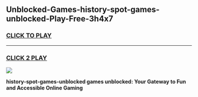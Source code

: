 
## Unblocked-Games-history-spot-games-unblocked-Play-Free-3h4x7
<h3>
<a href="https://premium76.site?title=history-spot-games-unblocked&ref=20A">CLICK TO PLAY</a></h3>
<hr>

<h3>
<a href="https://premium76.site?title=history-spot-games-unblocked&ref=20A">CLICK 2 PLAY</a>
  
</h3>

<a href="https://premium76.site?title=history-spot-games-unblocked&ref=20A"><img src="https://clearcache.store/games.png"></a>


**history-spot-games-unblocked games unblocked: Your Gateway to Fun and Accessible Online Gaming**
